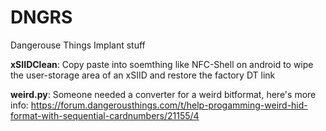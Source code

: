 # DNGRS

Dangerouse Things Implant stuff

**xSIIDClean**: Copy paste into soemthing like NFC-Shell on android to wipe the user-storage area of an xSIID and restore the factory DT link

**weird.py**: Someone needed a converter for a weird bitformat, here's more info: https://forum.dangerousthings.com/t/help-progamming-weird-hid-format-with-sequential-cardnumbers/21155/4
